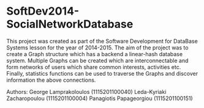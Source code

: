 # SoftDev2014-SocialNetworkDatabase

This project was created as part of the Software Development for DataBase Systems lesson for the year of 2014-2015.
The aim of the project was to create a Graph structure which has a backend a linear-hash database system. Multiple
Graphs can be created which are interconnectable and form networks of users which share common interests, activities etc.
Finally, statistics functions can be used to traverse the Graphs and discover information the above connections.

Authors:
  George Lamprakoloulos (1115201100040)
  Leda-Kyriaki Zacharopoulou (1115201100004)
  Panagiotis Papageorgiou (1115201100151)
